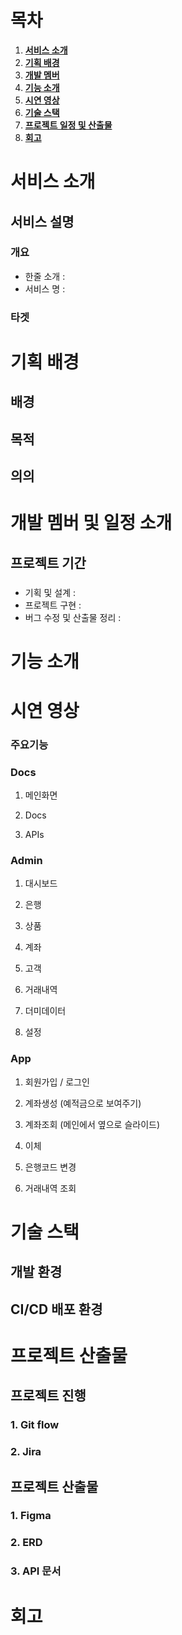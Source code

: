 # 목차

1. [**서비스 소개**](#서비스-소개)
2. [**기획 배경**](#기획-배경)
3. [**개발 멤버**](#개발-멤버-및-일정-소개)
4. [**기능 소개**](#기능-소개)
5. [**시연 영상**](#시연-영상)
6. [**기술 스택**](#기술-스택)
7. [**프로젝트 일정 및 산출물**](#프로젝트-산출물)
8. [**회고**](#회고)

# 서비스 소개


## 서비스 설명

### 개요

- 한줄 소개 :
- 서비스 명 :

### 타겟


# 기획 배경


## 배경


## 목적


## 의의


# 개발 멤버 및 일정 소개

## 프로젝트 기간

### 

- 기획 및 설계 : 
- 프로젝트 구현 : 
- 버그 수정 및 산출물 정리 : 


# 기능 소개


# 시연 영상

### **주요기능**


### **Docs**

1. 메인화면

2. Docs

3. APIs

### **Admin**

1. 대시보드
        
2. 은행
        
3. 상품

4. 계좌

5. 고객

6. 거래내역

7. 더미데이터

8. 설정

### **App**

1. 회원가입 / 로그인

2. 계좌생성 (예적금으로 보여주기)
    
3. 계좌조회 (메인에서 옆으로 슬라이드)
    
4. 이체
    
5. 은행코드 변경
    
6. 거래내역 조회

# 기술 스택

## 개발 환경

## CI/CD 배포 환경

# 프로젝트 산출물

## 프로젝트 진행

### 1. Git flow


### 2. Jira

## 프로젝트 산출물

### 1. Figma


### 2. ERD


### 3. API 문서


# 회고

